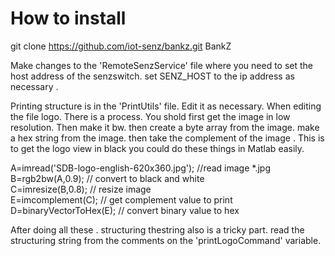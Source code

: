 # How to install
git clone https://github.com/iot-senz/bankz.git BankZ

Make changes to the 'RemoteSenzService' file where you need to set the host address of the
senzswitch. set SENZ_HOST to the ip address as necessary .

Printing structure is in the 'PrintUtils' file. Edit it as necessary.
When editing the file logo. There is a process.
You shold first get the image in low resolution.
Then make it bw.
then create a byte array from the image.
make a hex string from the image.
then take the complement of the image . This is to get the logo view in black
you could do these things in Matlab easily.

A=imread('SDB-logo-english-620x360.jpg'); //read image *.jpg<br>
B=rgb2bw(A,0.9); // convert to black and white<br>
C=imresize(B,0.8); // resize image<br>
E=imcomplement(C); // get complement value to print<br>
D=binaryVectorToHex(E); // convert binary value to hex<br>

After doing all these . structuring thestring also is a tricky part.
read the structuring string from the comments on the 'printLogoCommand' variable.
